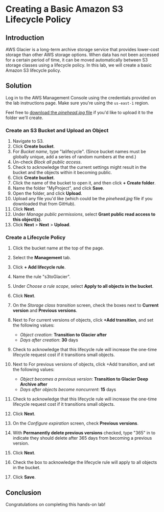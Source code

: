 # Creating a Basic Amazon S3 Lifecycle Policy

## Introduction

AWS Glacier is a long-term archive storage service that provides lower-cost storage than other AWS storage options. When data has not been accessed for a certain period of time, it can be moved automatically between S3 storage classes using a lifecycle policy. In this lab, we will create a basic Amazon S3 lifecycle policy.

## Solution

Log in to the AWS Management Console using the credentials provided on the lab instructions page. Make sure you're using the `us-east-1` region.

Feel free to [download the *pinehead.jpg* file](https://github.com/tia-la/ccp) if you'd like to upload it to the folder we'll create.

### Create an S3 Bucket and Upload an Object

1. Navigate to S3.
2. Click **Create bucket**.
3. For *Bucket name*, type "lalifecycle". (Since bucket names must be globally unique, add a series of random numbers at the end.)
4. Un-check *Block all public access*.
5. Check to acknowledge that the current settings might result in the bucket and the objects within it becoming public.
6. Click **Create bucket**.
7. Click the name of the bucket to open it, and then click **+ Create folder**.
8. Name the folder "MyProject", and click **Save**.
9. Open the folder, and click **Upload**.
10. Upload any file you'd like (which could be the *pinehead.jpg* file if you downloaded that from GitHub).
11. Click **Next**.
12. Under *Manage public permissions*, select **Grant public read access to this object(s)**.
13. Click **Next** > **Next** > **Upload**.

### Create a Lifecycle Policy

1. Click the bucket name at the top of the page.

2. Select the **Management** tab.

3. Click **+ Add lifecycle rule**.

4. Name the rule "s3toGlacier".

5. Under *Choose a rule scope*, select **Apply to all objects in the bucket**.

6. Click **Next**.

7. On the *Storage class transition* screen, check the boxes next to **Current version** and **Previous versions**.

8. Next to For current versions of objects, click **+Add transition**, and set the following values:

   - *Object creation*: **Transition to Glacier after**
   - *Days after creation*: **30** days

9. Check to acknowledge that this lifecycle rule will increase the one-time lifecycle request cost if it transitions small objects.

10. Next to For previous versions of objects, click +Add transition, and set the following values:

    - *Object becomes a previous version*: **Transition to Glacier Deep Archive after**
    - *Days after objects become noncurrent*: **15** days

11. Check to acknowledge that this lifecycle rule will increase the one-time lifecycle request cost if it transitions small objects.

12. Click **Next**.

13. On the *Configure expiration* screen, check **Previous versions**.

14. With **Permanently delete previous versions** checked, type "365" in to indicate they should delete after 365 days from becoming a previous version.

15. Click **Next**.

16. Check the box to acknowledge the lifecycle rule will apply to all objects in the bucket.

17. Click **Save**.

## Conclusion

Congratulations on completing this hands-on lab!